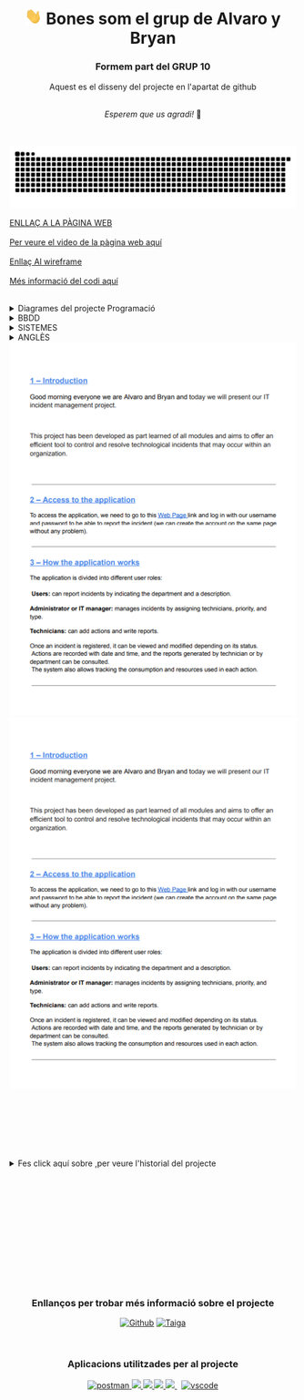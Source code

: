 <h1 align="center"><img src="https://raw.githubusercontent.com/ABSphreak/ABSphreak/master/gifs/Hi.gif" width="30px" /> Bones som el grup de Alvaro y Bryan</h1>
<h3 align="center">Formem part del GRUP 10</h3>

<div align="center">
Aquest es el disseny del projecte en l'apartat de github <br>
 <br>

<i>Esperem que us agradi!</i> 🚀
<br>
<br>
<br>
</div>

<p align = "center">
	<img src = "https://github.com/7oSkaaa/7oSkaaa/blob/output/github-contribution-grid-snake.svg?" alt = "Snake Game"/>
</p>

<a href="http://g10.daw.inspedralbes.cat/" >ENLLAÇ A LA PÀGINA WEB </a> <br> <br>
<a href="https://youtu.be/gKVc9uX9Cko?si=m9oVJPVKjmV1oNii" > Per veure el video de la pàgina web aquí </a> <br> <br>
<a href="https://www.figma.com/design/PFRyiarCOdoHD00SgUn9Gq/WireFrame?node-id=0-1&t=uxsPoFSvvXVfqbmq-1">Enllaç Al wireframe</a> <br> <br>
<a href="https://github.com/inspedralbes/projecte-1daw-24-25-daw1pj-PataPim/tree/main/php">Més informació del codi aquí</a> <br> <br>


<div align="left">
<details>
<summary align="left">Diagrames del projecte Programació
</summary> <br> <br> 
 
  <h2>Diagrames casos d'ús</h2>

	    
  <div>
    <h3>Diagrama Usuari</h3>
    <a href="docs/programació/Diagrama_CU_Usuari.drawio.png">
      <img src="docs/programació/Diagrama_CU_Usuari.drawio.png" />
    </a>
  </div>  

<br><br>

  <div>
    <h3>Diagrama Tecnic</h3>
    <a href="docs/programació/Diagrama_CU_Tecnic.drawio.png">
      <img src="docs/programació/Diagrama_CU_Tecnic.drawio.png" />
    </a>
  </div>

<br><br>

  <div>
    <h3>Diagrama Administrador</h3>
    <a href="docs/programació/Diagrama_CU_Administrador.drawio.png" >
      <img src="docs/programació/Diagrama_CU_Administrador.drawio.png" />
    </a>
  </div>

</details>
</div>


<div>
<details>
<summary align="left">BBDD
</summary> <br> <br>

<div>
  <h2>Esquema Model E-R</h2>
  <a href="docs/bd/Disseny_Model_E-R.drawio.png" >
      <img src="docs/bd/Disseny_Model_E-R.drawio.png" />
    </a>
</div>

</details>
</div>


<div>
<details>
<summary align="left">SISTEMES 
</summary> <br> <br>

<div>
  <h2>Diagrama Arquitectura Sistema</h2>
  <a href="/docs/sistemes/Diagrama_arquitectura_sistema.drawio.png" >
      <img src="/docs/sistemes/Diagrama_arquitectura_sistema.drawio.png"/>
    </a>

<div>
  <h2> Requisits Bàsics per a l'execució de l'aplicació</h2>
  <a href="/docs/sistemes/requisits.pdf" >
      <img src="docs/sistemes/hola.png"/>
    </a>
</div>

<div>
  <a href="/docs/sistemes/requisits.pdf" >
      <img src="docs/sistemes/hola2.png"/>
    </a>


</div>


</details>
</div>

<div>
<details>
<summary align="left">ANGLÈS 
</summary> <br> <br>


  <h2> Requisits Bàsics per a l'execució de l'aplicació</h2>
  <a href="/docs/anglès/Alvaro_Saldaña_Bryan_Ruzafa_User_Guide.pdf" >
      <img src="docs/anglès/hola.png"/>
    </a>
</div>

<div>
  <a href="/docs/anglès/Alvaro_Saldaña_Bryan_Ruzafa_Script.pdf" >
      <img src="docs/anglès/hola2.png"/>
    </a>
</div>


<div>
  <a href="/docs/anglès/Alvaro_Saldaña_Bryan_Ruzafa_Script.pdf" >
      <img src="docs/anglès/hola2.png"/>
    </a>
</div>

</details>
</div>


<br>
<br>
<br>
<br>
<br>
<br>
<br>


<div>
<details>
<summary align="left">Fes click aquí sobre ,per veure l'historial del projecte
</summary> <br> <br> 

<strong>22/04/2025</strong> <br> 
<p>En aquest dia creem el Taiga i el grup en el repositori de github també creem el disseny de tot el github per tenir una bona presentacio dels diagrames</p>
<br> <br> 

 <strong>23/04/2025</strong> <br> 
<p> Vam crear els diagrames de casos d'us i els vaig pujar al github i començem l'esquema de pantalles (wireframe) </p> <br> <br>

 <strong>24/04/2025</strong> <br> 
<p> Treballem el el model E-R y conceptual de la base de dades del usuaris tècnics,administrador acabem l'esquema de pantalles de les incidències </p> <br> <br>

 <strong>25/04/2025</strong> <br> 
<p> Convertim el model E-Rconceptual de la base de dades a model Relacional (Creació de taules a la base de dades) i planifiquem el Sprint 1 que farem la setmana vinent</p> <br> <br>

<strong>28/04/2025</strong> <br> 
<p> Vam començar a crear la pàgina d’inici amb HTML, CSS i Bootstrap per fer-la responsive, i vam iniciar la connexió amb la base de dades mitjançant PHP. També es van modificar els repositoris a GitHub i es van penjar els arxius de Docker i els esquemes de la base de dades.</p> <br> <br>

<strong>29/04/2025</strong> <br> 
<p>Vam continuar treballant en el landing page i en la connexió PHP amb la base de dades, es va crear la taula d’incidències i es van penjar a GitHub els esquemes de pantalla i els fitxers de connexió.</p> <br> <br>

<strong>30/04/2025</strong> <br> 
<p> Es van crear els fitxers PHP per establir la connexió amb la base de dades i gestionar la creació d’incidències, es van crear totes les taules a la base de dades i es va configurar el compte al clúster per a la connexió, verificant que tot funcionés correctament amb els contenidors de Docker.</p> <br> <br>

<strong>05/05/2025</strong> <br> 
<p>Es van crear fitxers PHP per processar i editar incidències, aplicar estils a les pàgines ja fetes i modificar alguns camps de la base de dades per fer-los compatibles amb PHP. A més, es va connectar Docker amb Adminer i Apache2 i es va iniciar el SPRINT 2.</p> <br> <br>

<strong>06/05/2025</strong> <br> 
<p> Es va finalitzar el fitxer editar_incidencia.php, permetent modificar incidències i guardar-ne els canvis, i es va crear l’esquema tècnic del projecte amb la documentació dels requisits bàsics per a la seva execució.</p> <br> <br>

<strong>07/05/2025</strong> <br> 
<p> Es va acabar el fitxer delete_incidencia.php i es va iniciar el desenvolupament de documentar_incidencia.php, penjant l’esquema corresponent amb els requisits per a l’execució de l’aplicació. També es va gestionar el compte de MongoDB i es va preparar per emmagatzemar els logs del sistema.</p> <br> <br>

<strong>08/05/2025</strong> <br> 
<p> Es va finalitzar el fitxer documentar_incidencia.php, s’hi va afegir un formulari inicial per a l’edició del contingut de les incidències i es va crear el fitxer consulta_incidencia.php.</p> <br> <br>

<strong>09/05/2025</strong> <br> 
<p> Es va finalitzar la consulta d’incidències i es va començar a desenvolupar la part de gestió de tècnics també es va continuar treballant en tots els fitxers relacionats amb la gestió de tècnics.</p> <br> <br>

<strong>12/05/2025</strong> <br> 
<p> Es va crear el fitxer login.php, s’actualitzà la base de dades per implementar el camp contrasenya a diverses taules i es van implementar les sessions per als diferents usuaris.</p> <br> <br>

<strong>13/05/2025</strong> <br> 
<p> Es va fer la connexió a MongoDB Atlas en producció i es van registrar els primers logs a la base de dades, incloent-hi la URL, l’usuari i el timestamp. També es va implementar el middleware i la connexió Mongo Express per visualitzar els logs.</p> <br> <br>

<strong>14/05/2025</strong> <br> 
<p>Es van millorar els estils CSS de les pàgines i es va crear un menú d’usuari. També es van crear dues pàgines, veurelogs.php i estadistiques.php, que permeten visualitzar els logs i estadístiques del sistema.</p> <br> <br>

<strong>15/05/2025</strong> <br> 
<p>Es va implementar MongoDB en producció de manera definitiva i es van ajustar els estils CSS, aplicant dissenys de Bootstrap a les pàgines veurelogs.php i estadistiques.php.</p> <br> <br>

<strong>16/05/2025</strong> <br> 
<p> Es va redactar i finalitzar el document de guia d’usuari (user guide).</p> <br> <br>



</details>
</div>

<br>
<br>
<br>
<br>
<br>
<br>
<br>
<br>
<br>
<br>
<br>
<br>

<div align="center">
<h3>Enllanços per trobar més informació sobre el projecte</h3>
<p>
<a href="https://github.com/inspedralbes/projecte-1daw-24-25-daw1pj-PataPim" target="_blank"><img alt="Github" src="https://img.shields.io/badge/GitHub-%2312100E.svg?&style=for-the-badge&logo=Github&logoColor=white" width='100' height='30' /></a> 
<a href="https://tree.taiga.io/project/bryanruzafagon-daw1pj10/backlog" target="_blank"><img alt="Taiga" src="https://docs.taiga.io/imgs/logo.png"  width='100' height='30'  /></a> 
</p>
</div>

<br>

<div align="center">
<h3>Aplicacions utilitzades per al projecte </h3> 

<a href="https://www.php.net/" target="_blank"> <img src="https://www.vectorlogo.zone/logos/php/php-icon.svg" alt="postman" width="45" height="45"/> </a> 
    <a href="https://www.w3.org/html/" target="_blank"> <img src="https://img.icons8.com/color/48/000000/html-5.png"/> </a> 
    <a href="https://www.w3schools.com/css/" target="_blank"> <img src="https://img.icons8.com/color/48/000000/css3.png"/> </a> 
    <a href="https://developer.mozilla.org/en-US/docs/Web/JavaScript" target="_blank"> <img src="https://img.icons8.com/color/48/000000/javascript.png"/> </a> 
    <a style="padding-right:8px;" href="https://www.mysql.com/" target="_blank"> <img src="https://img.icons8.com/fluent/50/000000/mysql-logo.png"/> </a>
       <a href="https://code.visualstudio.com/" target="_blank"> <img src="https://www.vectorlogo.zone/logos/visualstudio_code/visualstudio_code-icon.svg" alt="vscode" width="45" height="45"/> </a>

</div>
